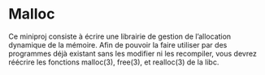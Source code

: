 # Malloc

Ce miniproj consiste à écrire une librairie de gestion de l’allocation dynamique de la
mémoire. Afin de pouvoir la faire utiliser par des programmes déjà existant sans les modifier
ni les recompiler, vous devrez réécrire les fonctions malloc(3), free(3), et realloc(3)
de la libc.<br/>
